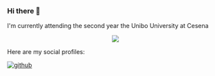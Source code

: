 ### Hi there 👋
I'm currently attending the second year the Unibo University at Cesena

<div align="center"><img src="https://github-readme-stats.vercel.app/api/top-langs/?username=GabrieleMenghi&theme=dracula&hide_border=true&layout=compact"/></div>  

Here are my social profiles:

[![github](https://img.shields.io/badge/GitHub-000000?style=for-the-badge&logo=GitHub&logoColor=white)](https://github.com/GabrieleMenghi)
<!--
**GabrieleMenghi/GabrieleMenghi** is a ✨ _special_ ✨ repository because its `README.md` (this file) appears on your GitHub profile.

Here are some ideas to get you started:

- 🔭 I’m currently working on ...
- 🌱 I’m currently learning ...
- 👯 I’m looking to collaborate on ...
- 🤔 I’m looking for help with ...
- 💬 Ask me about ...
- 📫 How to reach me: ...
- 😄 Pronouns: ...
- ⚡ Fun fact: ...
-->
